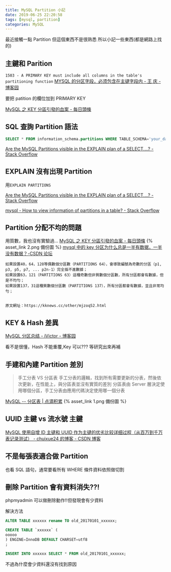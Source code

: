 ```yaml
---
title: MySQL Partition 小記
date: 2019-06-25 22:20:58
tags: [mysql, partition]
categories: MySQL
---
```


最近接觸一點 Partition
但這個東西不是很熟悉
所以小記一些東西(都是網路上找的)

<!--more-->

## 主鍵和 Parition

`1503 - A PRIMARY KEY must include all columns in the table's partitioning function`
[MYSQL 的分区字段，必须包含在主键字段内 - 王 庆 - 博客园](https://www.cnblogs.com/zhishan/p/3285055.html)

要把 patition 的欄位加到 PRIMARY KEY

[MySQL 之 KEY 分區引發的血案 - 每日頭條](https://kknews.cc/other/mjzoq52.html)

## SQL 查詢 Partition 語法

```sql
SELECT * FROM information_schema.partitions WHERE TABLE_SCHEMA='your_database' AND TABLE_NAME = 'your_table' AND PARTITION_NAME IS NOT NULL
```

[Are the MySQL Partitions visible in the EXPLAIN plan of a SELECT....? - Stack Overflow](https://stackoverflow.com/questions/8700613/are-the-mysql-partitions-visible-in-the-explain-plan-of-a-select)

## EXPLAIN 沒有出現 Partition

用`EXPLAIN PARTITIONS`

[Are the MySQL Partitions visible in the EXPLAIN plan of a SELECT....? - Stack Overflow](https://stackoverflow.com/questions/8700613/are-the-mysql-partitions-visible-in-the-explain-plan-of-a-select)

[mysql - How to view information of partitions in a table? - Stack Overflow](https://stackoverflow.com/questions/25508419/how-to-view-information-of-partitions-in-a-table)

## Partition 分配不均的問題

用質數，我也沒有實驗過...
[MySQL 之 KEY 分區引發的血案 - 每日頭條](https://kknews.cc/other/mjzoq52.html) {% asset_link 2.png 備份圖 %}
[mysql 中的 key 分区为什么总是一半有数据，一半没有数据？-CSDN 论坛](https://bbs.csdn.net/topics/390857704)

```
如果設置40，64，128等偶數個分區數（PARTITIONS 64），會導致編號為奇數的分區（p1, p3, p5, p7, ... p2n-1）完全插不進數據；
如果設置63，121（PARTITIONS 63）這種奇數但非質數個分區數，所有分區都會有數據，但是不均勻；
如果設置137，31這種質數個分區數（PARTITIONS 137），所有分區都會有數據，並且非常均勻；


原文網址：https://kknews.cc/other/mjzoq52.html
```

## KEY & Hash 差異

[MySQL 分区总结 - iVictor - 博客园](https://www.cnblogs.com/ivictor/p/5033708.html)

看不是很懂，Hash 不能重覆,Key 可以??? 等研究出來再補

## 手建和內建 Partition 差別

> 手工分表 VS 分區表
> 手工分表的邏輯，找到所有需要更新的分表，然後依次更新，在性能上，與分區表並沒有實質的差別
> 分區表由 Server 層決定使用哪個分區，手工分表由應用代碼決定使用哪一個分表

[MySQL -- 分区表 | 点滴积累](http://zhongmingmao.me/2019/03/17/mysql-partition-table/) {% asset_link 1.png 備份圖 %}

## UUID 主鍵 vs 流水號 主鍵

[MySQL 使用自增 ID 主键和 UUID 作为主键的优劣比较详细过程（从百万到千万表记录测试） - chuixue24 的博客 - CSDN 博客](https://blog.csdn.net/chuixue24/article/details/90449075)

## 不是每張表適合做 Partition

也看 SQL 語句，通常要看所有 WHERE 條件資料依照做切割

## 刪除 Partition 會有資料消失??!

phpmyadmin 可以做刪除動作!!但發現會有少資料

解決方法

```SQL
ALTER TABLE xxxxxx rename TO old_20170101_xxxxxx;

CREATE TABLE `xxxxxx` (
ooooo
) ENGINE=InnoDB DEFAULT CHARSET=utf8
;

INSERT INTO xxxxxx SELECT * FROM old_20170101_xxxxxx;
```

不過為什麼會少資料還沒有找到原因
